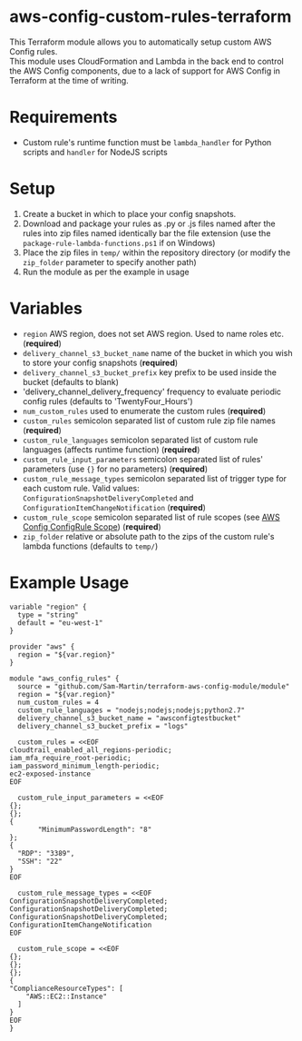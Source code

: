 # aws-config-custom-rules-terraform
This Terraform module allows you to automatically setup custom AWS Config rules.  
This module uses CloudFormation and Lambda in the back end to control the AWS Config components, due to a lack of support for AWS Config in Terraform at the time of writing.  

# Requirements  
* Custom rule's runtime function must be `lambda_handler` for Python scripts and `handler` for NodeJS scripts

# Setup
1. Create a bucket in which to place your config snapshots.
1. Download and package your rules as .py or .js files named after the rules into zip files named identically bar the file extension (use the `package-rule-lambda-functions.ps1` if on Windows)  
2. Place the zip files in `temp/` within the repository directory (or modify the `zip_folder` parameter to specify another path)  
3. Run the module as per the example in usage  

# Variables  

* `region` AWS region, does not set AWS region. Used to name roles etc. (**required**)  
* `delivery_channel_s3_bucket_name` name of the bucket in which you wish to store your config snapshots (**required**)  
* `delivery_channel_s3_bucket_prefix` key prefix to be used inside the bucket (defaults to blank)   
* 'delivery_channel_delivery_frequency' frequency to evaluate periodic config rules (defaults to 'TwentyFour_Hours')
* `num_custom_rules` used to enumerate the custom rules (**required**)  
* `custom_rules` semicolon separated list of custom rule zip file names (**required**)  
* `custom_rule_languages` semicolon separated list of custom rule languages (affects runtime function) (**required**)
* `custom_rule_input_parameters` semicolon separated list of rules' parameters (use `{}` for no parameters) (**required**)  
* `custom_rule_message_types` semicolon separated list of trigger type for each custom rule. Valid values: `ConfigurationSnapshotDeliveryCompleted` and `ConfigurationItemChangeNotification` (**required**)  
* `custom_rule_scope` semicolon separated list of rule scopes (see [AWS Config ConfigRule Scope](http://docs.aws.amazon.com/AWSCloudFormation/latest/UserGuide/aws-properties-config-configrule-scope.html)) (**required**)
* `zip_folder` relative or absolute path to the zips of the custom rule's lambda functions (defaults to `temp/`)  


# Example Usage

```
variable "region" {
  type = "string"
  default = "eu-west-1"
}

provider "aws" {
  region = "${var.region}"
}

module "aws_config_rules" {
  source = "github.com/Sam-Martin/terraform-aws-config-module/module"
  region = "${var.region}"
  num_custom_rules = 4
  custom_rule_languages = "nodejs;nodejs;nodejs;python2.7"
  delivery_channel_s3_bucket_name = "awsconfigtestbucket"
  delivery_channel_s3_bucket_prefix = "logs"

  custom_rules = <<EOF
cloudtrail_enabled_all_regions-periodic;
iam_mfa_require_root-periodic;
iam_password_minimum_length-periodic;
ec2-exposed-instance
EOF

  custom_rule_input_parameters = <<EOF
{};
{};
{
       "MinimumPasswordLength": "8"
};
{
  "RDP": "3389",
  "SSH": "22"
}
EOF

  custom_rule_message_types = <<EOF
ConfigurationSnapshotDeliveryCompleted;
ConfigurationSnapshotDeliveryCompleted;
ConfigurationSnapshotDeliveryCompleted;
ConfigurationItemChangeNotification
EOF

  custom_rule_scope = <<EOF
{};
{};
{};
{
"ComplianceResourceTypes": [
    "AWS::EC2::Instance"
  ]
}
EOF
}

```
